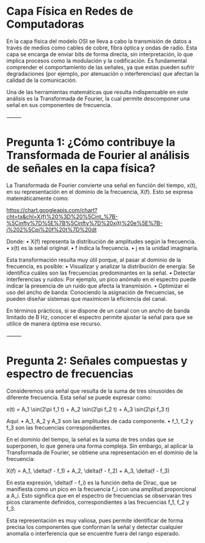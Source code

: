 # Capa Física en Redes de Computadoras

En la capa física del modelo OSI se lleva a cabo la transmisión de datos a través de medios como cables de cobre, fibra óptica y ondas de radio. Esta capa se encarga de enviar bits de forma directa, sin interpretación, lo que implica procesos como la modulación y la codificación. Es fundamental comprender el comportamiento de las señales, ya que estas pueden sufrir degradaciones (por ejemplo, por atenuación o interferencias) que afectan la calidad de la comunicación.

Una de las herramientas matemáticas que resulta indispensable en este análisis es la Transformada de Fourier, la cual permite descomponer una señal en sus componentes de frecuencia.

⸻

# Pregunta 1: ¿Cómo contribuye la Transformada de Fourier al análisis de señales en la capa física?

La Transformada de Fourier convierte una señal en función del tiempo, x(t), en su representación en el dominio de la frecuencia, X(f). Esto se expresa matemáticamente como:

https://chart.googleapis.com/chart?cht=tx&chl=X(f)%20%3D%20%5Cint_%7B-%5Cinfty%7D%5E%7B%5Cinfty%7D%20x(t)%20e%5E%7B-j%202%5Cpi%20f%20t%7D%20dt

Donde:
	•	X(f) representa la distribución de amplitudes según la frecuencia.
	•	x(t) es la señal original.
	•	f indica la frecuencia.
	•	j es la unidad imaginaria.

Esta transformación resulta muy útil porque, al pasar al dominio de la frecuencia, es posible:
	•	Visualizar y analizar la distribución de energía: Se identifica cuáles son las frecuencias predominantes en la señal.
	•	Detectar interferencias y ruidos: Por ejemplo, un pico anómalo en el espectro puede indicar la presencia de un ruido que afecta la transmisión.
	•	Optimizar el uso del ancho de banda: Conociendo la asignación de frecuencias, se pueden diseñar sistemas que maximicen la eficiencia del canal.

En términos prácticos, si se dispone de un canal con un ancho de banda limitado de B Hz, conocer el espectro permite ajustar la señal para que se utilice de manera óptima ese recurso.

⸻

# Pregunta 2: Señales compuestas y espectro de frecuencias

Consideremos una señal que resulta de la suma de tres sinusoides de diferente frecuencia. Esta señal se puede expresar como:

x(t) = A_1 \sin(2\pi f_1 t) + A_2 \sin(2\pi f_2 t) + A_3 \sin(2\pi f_3 t)

Aquí:
	•	A_1, A_2 y A_3 son las amplitudes de cada componente.
	•	f_1, f_2 y f_3 son las frecuencias correspondientes.

En el dominio del tiempo, la señal es la suma de tres ondas que se superponen, lo que genera una forma compleja. Sin embargo, al aplicar la Transformada de Fourier, se obtiene una representación en el dominio de la frecuencia:

X(f) = A_1\, \delta(f - f_1) + A_2\, \delta(f - f_2) + A_3\, \delta(f - f_3)

En esta expresión, \delta(f - f_i) es la función delta de Dirac, que se manifiesta como un pico en la frecuencia f_i con una amplitud proporcional a A_i. Esto significa que en el espectro de frecuencias se observarán tres picos claramente definidos, correspondientes a las frecuencias f_1, f_2 y f_3.

Esta representación es muy valiosa, pues permite identificar de forma precisa los componentes que conforman la señal y detectar cualquier anomalía o interferencia que se encuentre fuera del rango esperado.
